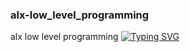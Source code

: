 ### alx-low_level_programming
alx low level programming
[![Typing SVG](https://readme-typing-svg.demolab.com/?lines=Welcome+to+ALX+low+level+programming)](https://git.io/typing-svg)

